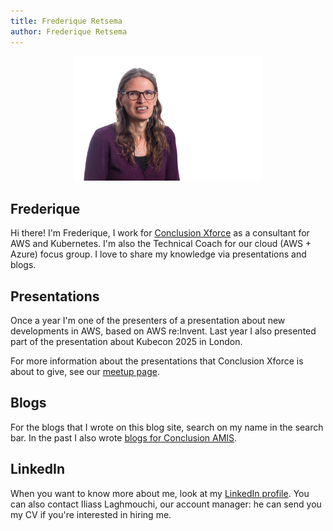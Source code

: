 ```yaml
---
title: Frederique Retsema
author: Frederique Retsema
---
```


<center><img src="./Frederique_Retsema.jpg" width=300></center>

## Frederique
Hi there! I'm Frederique, I work for [Conclusion Xforce](https://www.conclusionxforce.nl/) as a consultant for AWS and Kubernetes. I'm also the Technical Coach for our cloud (AWS + Azure) focus group. I love to share my knowledge via presentations and blogs. 

## Presentations
Once a year I'm one of the presenters of a presentation about new developments in AWS, based on AWS re:Invent. Last year I also presented part of the presentation about Kubecon 2025 in London.

For more information about the presentations that Conclusion Xforce is about to give, see our [meetup page](https://www.meetup.com/nl-NL/xforce-kennissessies/). 

## Blogs
For the blogs that I wrote on this blog site, search on my name in the search bar. In the past I also wrote [blogs for Conclusion AMIS](https://technology.amis.nl/author/frederique-retsemaamis-nl/). 

## LinkedIn
When you want to know more about me, look at my [LinkedIn profile](https://www.linkedin.com/in/frederiqueretsema/). You can also contact Iliass Laghmouchi, our account manager: he can send you my CV if you're interested in hiring me.
